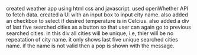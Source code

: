 created weather app using html css and javascript.
used openWhether API to fetch data.
created a UI with an input box to input city name.
also added an checkbox to select if desired temperature is in Celcius.
also added a div of last five searched cities as a button so that user can again go to previous searched cities.
in this div all cities will be unique, i.e, thier will be no repeatation of city name.
it only shows last five unique searched cities name.
if the name is not valid then a pop is shown with the message.
